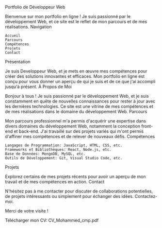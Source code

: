 Portfolio de Développeur Web

Bienvenue sur mon portfolio en ligne ! Je suis passionné par le développement Web, et ce site est le reflet de mon parcours et de mes réalisations.
Navigation

    Accueil
    Parcours
    Compétences
    Projets
    Contact

Présentation

Je suis Developpeur Web, et je mets en œuvre mes compétences pour créer des solutions innovantes et efficaces. Mon portfolio en ligne est conçu pour vous donner un aperçu de qui je suis et de ce que j'ai accompli jusqu'à présent.
À Propos de Moi

Bonjour à tous ! Je suis passionné par le développement Web, et je suis constamment en quête de nouvelles connaissances pour rester à jour avec les dernières technologies. Ce site est une vitrine de mes compétences et de mes réalisations dans le domaine du développement Web.
Parcours

Mon parcours professionnel m'a permis d'acquérir une expertise dans divers domaines du développement Web, notamment la conception front-end et back-end. J'ai travaillé sur des projets variés qui m'ont permis d'affiner mes compétences et de relever de nouveaux défis.
Compétences

    Langages de Programmation: JavaScript, HTML, CSS, etc.
    Frameworks et Bibliothèques: React, Node.js, etc.
    Base de Données: MongoDB, MySQL, etc.
    Outils de Développement: Git, Visual Studio Code, etc.

Projets

Explorez certains de mes projets récents pour avoir un aperçu de mon travail et de mes compétences en action.
Contact

N'hésitez pas à me contacter pour discuter de collaborations potentielles, de projets intéressants ou simplement pour échanger des idées. Contactez-moi.

Merci de votre visite !

Télécharger mon CV: CV_Mohammed_cmp.pdf